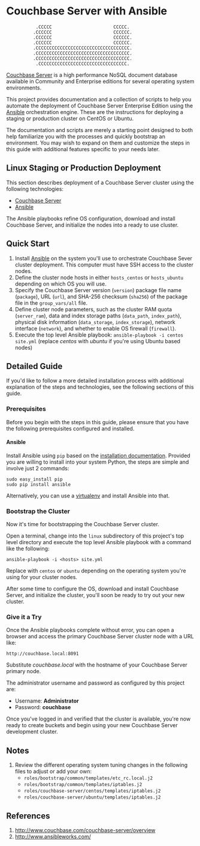 # Couchbase Server with Ansible



               .CCCCC                       CCCCC.
              .CCCCCC                       CCCCCC.
              .CCCCCC                       CCCCCC.
              .CCCCCC                       CCCCCC.
              .CCCCCCCCCCCCCCCCCCCCCCCCCCCCCCCCCCC.
              .CCCCCCCCCCCCCCCCCCCCCCCCCCCCCCCCCCC.
              .CCCCCCCCCCCCCCCCCCCCCCCCCCCCCCCCCCC.
               .CCCCCCCCCCCCCCCCCCCCCCCCCCCCCCCCC.

[Couchbase Server](http://www.couchbase.com/couchbase-server/overview) is a
high performance NoSQL document database available in Community and Enterprise
editions for several operating system environments.

This project provides documentation and a collection of scripts to help you
automate the deployment of Couchbase Server Enterprise Edition using the [Ansible](http://www.ansibleworks.com/)
orchestration engine. These are the instructions for deploying a staging or
production cluster on CentOS or Ubuntu.

The documentation and scripts are merely a starting point designed to both
help familiarize you with the processes and quickly bootstrap an environment.
You may wish to expand on them and customize the steps in this guide with
additional features specific to your needs later.

## Linux Staging or Production Deployment

This section describes deployment of a Couchbase Server cluster
using the following technologies:

* [Couchbase Server](http://www.couchbase.com/couchbase-server/overview)
* [Ansible](http://www.ansibleworks.com/)

The Ansible playbooks refine OS configuration, download and install Couchbase
Server, and initialize the nodes into a ready to use cluster.

## Quick Start

1. Install [Ansible](http://www.ansibleworks.com/docs/intro_installation.html) on the system you'll use to orchestrate Couchbase Sever cluster deployment.
   This  computer must have SSH access to the cluster nodes.
2. Define the cluster node hosts in either `hosts_centos` or `hosts_ubuntu`
   depending on which OS you will use.
3. Specify the Couchbase Server version (`version`) package file name
   (`package`), URL (`url`), and SHA-256 checksum (`sha256`) of the package
   file in the `group_vars/all` file.
4. Define cluster node parameters, such as the cluster RAM quota
   (`server_ram`), data and index storage paths (`data_path`, `index_path`),
   physical disk information (`data_storage`, `index_storage`), network
   interface (`network`), and whether to enable OS firewall (`firewall`).
5. Execute the top level Ansible playbook:
   `ansible-playbook -i centos site.yml`
   (replace *centos* with *ubuntu* if you're using Ubuntu based nodes)

## Detailed Guide

If you'd like to follow a more detailed installation process with additional
explanation of the steps and technologies, see the following sections of
this guide.

### Prerequisites

Before you begin with the steps in this guide, please ensure that you have
the following prerequisites configured and installed.

#### Ansible

Install Ansible using `pip` based on the
[installation documentation](http://www.ansibleworks.com/docs/intro_installation.html#latest-releases-via-pip). Provided you are willing to install into your system
Python, the steps are simple and involve just 2 commands:

```
sudo easy_install pip
sudo pip install ansible
```

Alternatively, you can use a
[virtualenv](http://www.virtualenv.org/en/latest/) and install Ansible
into that.

### Bootstrap the Cluster

Now it's time for bootstrapping the Couchbase Server cluster.

Open a terminal, change into the `linux` subdirectory of this project's
top level directory and execute the top level Ansible playbook with a
command like the following:

```
ansible-playbook -i <hosts> site.yml
```

Replace *<hosts>* with `centos` or `ubuntu` depending on the operating system
you're using for your cluster nodes.

After some time to configure the OS, download and install Couchbase Server,
and initialize the cluster, you'll soon be ready to try out your new cluster.

### Give it a Try

Once the Ansible playbooks complete without error, you can open a browser and
access the primary Couchbase Server cluster node with a URL like:

```
http://couchbase.local:8091
```

Substitute *couchbase.local* with the hostname of your
Couchbase Server primary node.

The administrator username and password as configured by this project
are:

* Username: **Administrator**
* Password: **couchbase**

Once you've logged in and verified that the cluster is available, you're now
ready to create buckets and begin using your new Couchbase Server development
cluster.

## Notes

1. Review the different operating system tuning changes in the following
   files to adjust or add your own:
   * `roles/bootstrap/common/templates/etc_rc.local.j2`
   * `roles/bootstrap/common/templates/iptables.j2`
   * `roles/couchbase-server/centos/templates/iptables.j2`
   * `roles/couchbase-server/ubuntu/templates/iptables.j2`

## References

1. http://www.couchbase.com/couchbase-server/overview
2. http://www.ansibleworks.com/
